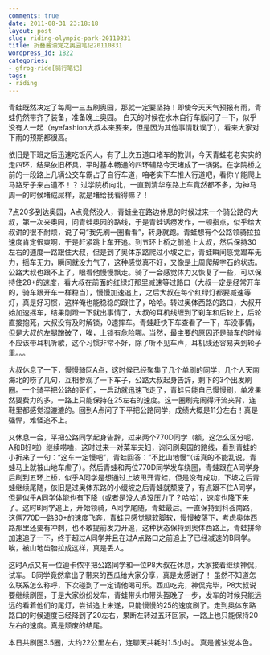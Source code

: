 ```yaml
---
comments: true
date: 2011-08-31 23:18:18
layout: post
slug: riding-olympic-park-20110831
title: 折叠酱油党之奥园笔记20110831
wordpress_id: 1822
categories:
- gfrog-ride[骑行笔记]
tags:
- riding
---
```


青蛙既然决定了每周一三五刷奥园，那就一定要坚持！即使今天天气预报有雨，青蛙仍然带齐了装备，准备晚上奥园。
白天的时候在水木自行车版问了一下，似乎没有人一起（eyefashion大叔本来要来，但是因为其他事情耽误了），看来大家对下雨的预期都很高。

依旧是下班之后迅速吃饭闪人，有了上次五道口堵车的教训，今天青蛙老老实实的走四环，结果依旧杯具，平时基本畅通的四环辅路今天堵成了一锅粥。在学院桥之前的一段路上几辆公交车霸占了自行车道，咱老实下车推人行道吧，看你丫能爬上马路牙子来占道不！？ 过学院桥向北，一直到清华东路上车竟然都不多，为神马周一的时候堵成屎样，就是堵给我看得嘛？！

7点20多到达奥园，A点竟然没人，青蛙坐在路边休息的时候过来一个骑公路的大叔，第一次来奥园，问青蛙奥园的路线，于是青蛙话痨发作，一顿指点，似乎给大叔讲的很不耐烦，说了句“我先刷一圈看看”，转身就跑。青蛙想有个公路领骑拉拉速度肯定很爽啊，于是赶紧跳上车开追。到五环上桥之前追上大叔，然后保持30左右的速度一路跟住大叔，但是到了奥体东路爬过小坡之后，青蛙瞬间感觉蹬车无力，摇车无力，瞬间就没力气了，这种感觉真不好，又像是上周爬解字石的状态。公路大叔也跟不上了，眼看他慢慢飘走。骑了一会感觉体力又恢复了一些，可以保持住28+的速度，看大叔在前面的红绿灯那里减速等过路口（大叔一定是经常开车的，骑车跟开车一样稳当），慢慢加速追上，之后大叔在每个红绿灯都要减速等灯，真是好习惯，这样俺也能稳稳的跟住了，哈哈。转过奥体西路的路口，大叔开始加速摇车，结果刚蹬一下就出事情了，大叔的耳机线缠到了刹车和后轮上，后轮直接抱死，大叔没有及时解锁，0速摔车。青蛙赶快下车查看了一下，车没事情，但是大叔的左腿蹭破了，唉，上锁有危险哪。当然，最主要的原因还是骑车的时候不应该带耳机听歌，这个习惯非常不好，除了听不见车声，耳机线还容易夹到轮子里。。。

大叔休息了一下，慢慢骑回A点，这时候已经聚集了几个单刷的同学，几个人天南海北的唠了几句，互相参观了一下车子，公路大叔起身告辞，剩下的3个出发刷圈。一个骑平把公路的哥们，一启动就迅速飞走了，青蛙只能自己慢慢刷，单发果然要费力的多，一路上只能保持在25左右的速度。这一圈刷完闹得汗流夹背，连鞋里都感觉湿漉漉的。回到A点问了下平把公路同学，成绩大概是11分左右！真是强悍，难怪追不上。

又休息一会，平把公路同学起身告辞，过来两个770D同学（额，这怎么区分呢，A和B好啦）继续唠嗑，这时过来一对菜车夫妇，询问刷奥园的路线，看到青蛙的小折来了一句：“这车一定慢吧”，青蛙回答：”不比山地慢“（话真的不能乱说，青蛙马上就被山地车虐了）。然后青蛙和两位770D同学发车绕圈，青蛙跟在A同学身后刷到五环上桥，似乎A同学是想通过上坡甩开青蛙，但是没有成功，下坡之后青蛙继续尾随，依旧是过奥体东路的小缓坡之后青蛙就颓废了，有点跟不住A同学，但是似乎A同学体能也有下降（或者是没人追没压力了？哈哈），速度也降下来了。这时B同学追上，开始领骑，A同学尾随，青蛙最后。一直保持到科荟南路，这俩770D一路30+的速度飞奔，青蛙只感觉腿软脚软，慢慢被落下，考虑奥体西路那里还要有冲刺，也不敢提前发力开追，这种状态保持到奥体西路上，青蛙拼命加速追了一下，终于超过A同学并且在过A点路口之前追上了已经减速的B同学。唉，被山地齿胎拉成这样，真是丢人。

这时A点又有一位迪卡侬平把公路同学和一位P8大叔在休息，大家接着继续神侃，试车。 B同学竟然拿出了带来的西瓜给大家分享，真是太感谢了！ 虽然不知道怎么联系怎么称呼，下次碰到了一定请他喝可乐。西瓜吃完，神侃完毕，P8大叔说要继续刷圈，于是大家纷纷发车，青蛙带头巾带头盔晚了一步，发车的时候只能远远的看着他们的尾灯，尝试追上未遂，只能慢慢的25的速度刷了。走到奥体东路路口的时候速度已经降到了20左右，果断左转过五环回家，一路上也只能保持20左右的速度。真是颓废的结尾。

本日共刷圈3.5圈，大约22公里左右，连聊天共耗时1.5小时。 真是酱油党本色。
